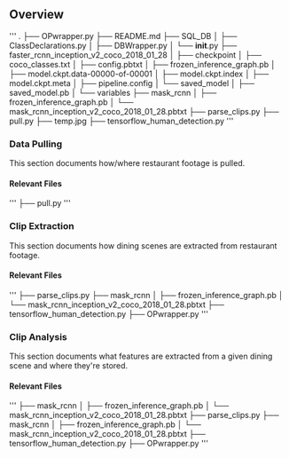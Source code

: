 ## Overview
'''
.
├── OPwrapper.py
├── README.md
├── SQL_DB
│   ├── ClassDeclarations.py
│   ├── DBWrapper.py
│   └── __init__.py
├── faster_rcnn_inception_v2_coco_2018_01_28
│   ├── checkpoint
│   ├── coco_classes.txt
│   ├── config.pbtxt
│   ├── frozen_inference_graph.pb
│   ├── model.ckpt.data-00000-of-00001
│   ├── model.ckpt.index
│   ├── model.ckpt.meta
│   ├── pipeline.config
│   └── saved_model
│       ├── saved_model.pb
│       └── variables
├── mask_rcnn
│   ├── frozen_inference_graph.pb
│   └── mask_rcnn_inception_v2_coco_2018_01_28.pbtxt
├── parse_clips.py
├── pull.py
├── temp.jpg
├── tensorflow_human_detection.py
'''

### Data Pulling
This section documents how/where restaurant footage is pulled.

#### Relevant Files
'''
├── pull.py
'''



### Clip Extraction
This section documents how dining scenes are extracted from restaurant footage.

#### Relevant Files
'''
├── parse_clips.py
├── mask_rcnn
│   ├── frozen_inference_graph.pb
│   └── mask_rcnn_inception_v2_coco_2018_01_28.pbtxt
├── tensorflow_human_detection.py
├── OPwrapper.py
'''


### Clip Analysis
This section documents what features are extracted from a given dining scene and where they're stored.

#### Relevant Files
'''
├── mask_rcnn
│   ├── frozen_inference_graph.pb
│   └── mask_rcnn_inception_v2_coco_2018_01_28.pbtxt
├── parse_clips.py
├── mask_rcnn
│   ├── frozen_inference_graph.pb
│   └── mask_rcnn_inception_v2_coco_2018_01_28.pbtxt
├── tensorflow_human_detection.py
├── OPwrapper.py
'''